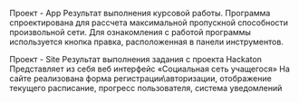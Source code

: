 Проект - App
  Результат выполнения курсовой работы. 
  Программа спроектирована для рассчета максимальной пропускной способности произвольной сети. 
  Для ознакомления с работой программы используется кнопка правка, расположенная в панели инструментов.



Проект - Site
  Результат выполнения задания с проекта Hackaton
  Представляет из себя веб интерфейс «Социальная сеть учащегося»
  На сайте реализована форма регистрации\авторизации, отображение текущего расписание, прогресс пользователя, система уведомлений
